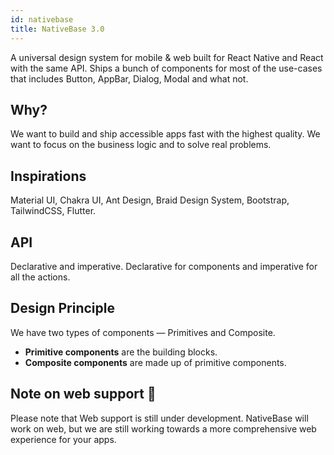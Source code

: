```yaml
---
id: nativebase
title: NativeBase 3.0
---
```


A universal design system for mobile & web built for React Native and React with the same API. Ships a bunch of components for most of the use-cases that includes Button, AppBar, Dialog, Modal and what not.

## Why?

We want to build and ship accessible apps fast with the highest quality. We want to focus on the business logic and to solve real problems.

## Inspirations

Material UI, Chakra UI, Ant Design, Braid Design System, Bootstrap, TailwindCSS, Flutter.

## API

Declarative and imperative. Declarative for components and imperative for all the actions.

## Design Principle

We have two types of components — Primitives and Composite.

- **Primitive components** are the building blocks.
- **Composite components** are made up of primitive components.

## Note on web support 🚨

Please note that Web support is still under development. NativeBase will work on web, but we are still working towards a more comprehensive web experience for your apps.
